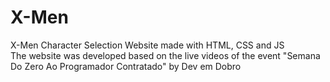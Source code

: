 # X-Men
X-Men Character Selection Website made with HTML, CSS and JS<br>
The website was developed based on the live videos of the event "Semana Do Zero Ao Programador Contratado" by Dev em Dobro
